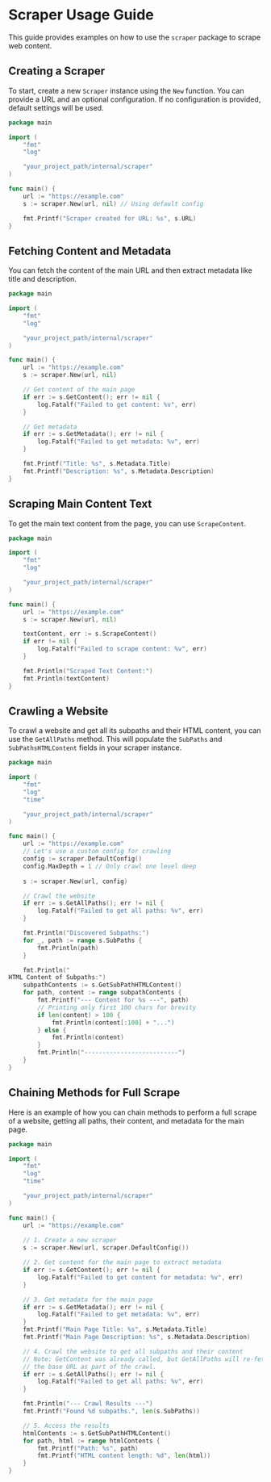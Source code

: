 # Scraper Usage Guide

This guide provides examples on how to use the `scraper` package to scrape web content.

## Creating a Scraper

To start, create a new `Scraper` instance using the `New` function. You can provide a URL and an optional configuration. If no configuration is provided, default settings will be used.

```go
package main

import (
	"fmt"
	"log"

	"your_project_path/internal/scraper"
)

func main() {
	url := "https://example.com"
	s := scraper.New(url, nil) // Using default config

	fmt.Printf("Scraper created for URL: %s", s.URL)
}
```

## Fetching Content and Metadata

You can fetch the content of the main URL and then extract metadata like title and description.

```go
package main

import (
	"fmt"
	"log"

	"your_project_path/internal/scraper"
)

func main() {
	url := "https://example.com"
	s := scraper.New(url, nil)

	// Get content of the main page
	if err := s.GetContent(); err != nil {
		log.Fatalf("Failed to get content: %v", err)
	}

	// Get metadata
	if err := s.GetMetadata(); err != nil {
		log.Fatalf("Failed to get metadata: %v", err)
	}

	fmt.Printf("Title: %s", s.Metadata.Title)
	fmt.Printf("Description: %s", s.Metadata.Description)
}
```

## Scraping Main Content Text

To get the main text content from the page, you can use `ScrapeContent`.

```go
package main

import (
	"fmt"
	"log"

	"your_project_path/internal/scraper"
)

func main() {
	url := "https://example.com"
	s := scraper.New(url, nil)

	textContent, err := s.ScrapeContent()
	if err != nil {
		log.Fatalf("Failed to scrape content: %v", err)
	}

	fmt.Println("Scraped Text Content:")
	fmt.Println(textContent)
}
```

## Crawling a Website

To crawl a website and get all its subpaths and their HTML content, you can use the `GetAllPaths` method. This will populate the `SubPaths` and `SubPathsHTMLContent` fields in your scraper instance.

```go
package main

import (
	"fmt"
	"log"
	"time"

	"your_project_path/internal/scraper"
)

func main() {
	url := "https://example.com"
	// Let's use a custom config for crawling
	config := scraper.DefaultConfig()
	config.MaxDepth = 1 // Only crawl one level deep
	
	s := scraper.New(url, config)

	// Crawl the website
	if err := s.GetAllPaths(); err != nil {
		log.Fatalf("Failed to get all paths: %v", err)
	}

	fmt.Println("Discovered Subpaths:")
	for _, path := range s.SubPaths {
		fmt.Println(path)
	}

	fmt.Println("
HTML Content of Subpaths:")
	subpathContents := s.GetSubPathHTMLContent()
	for path, content := range subpathContents {
		fmt.Printf("--- Content for %s ---", path)
		// Printing only first 100 chars for brevity
		if len(content) > 100 {
			fmt.Println(content[:100] + "...")
		} else {
			fmt.Println(content)
		}
		fmt.Println("--------------------------")
	}
}
```

## Chaining Methods for Full Scrape

Here is an example of how you can chain methods to perform a full scrape of a website, getting all paths, their content, and metadata for the main page.

```go
package main

import (
	"fmt"
	"log"
	"time"

	"your_project_path/internal/scraper"
)

func main() {
	url := "https://example.com"
	
	// 1. Create a new scraper
	s := scraper.New(url, scraper.DefaultConfig())

	// 2. Get content for the main page to extract metadata
	if err := s.GetContent(); err != nil {
		log.Fatalf("Failed to get content for metadata: %v", err)
	}

	// 3. Get metadata for the main page
	if err := s.GetMetadata(); err != nil {
		log.Fatalf("Failed to get metadata: %v", err)
	}
	fmt.Printf("Main Page Title: %s", s.Metadata.Title)
	fmt.Printf("Main Page Description: %s", s.Metadata.Description)

	// 4. Crawl the website to get all subpaths and their content
	// Note: GetContent was already called, but GetAllPaths will re-fetch
	// the base URL as part of the crawl.
	if err := s.GetAllPaths(); err != nil {
		log.Fatalf("Failed to get all paths: %v", err)
	}

	fmt.Println("--- Crawl Results ---")
	fmt.Printf("Found %d subpaths.", len(s.SubPaths))

	// 5. Access the results
	htmlContents := s.GetSubPathHTMLContent()
	for path, html := range htmlContents {
		fmt.Printf("Path: %s", path)
		fmt.Printf("HTML content length: %d", len(html))
	}
}
```
